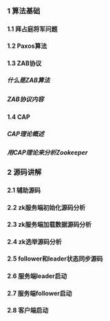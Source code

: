 ### 1 算法基础

#### 1.1 拜占庭将军问题

#### 1.2 Paxos算法

#### 1.3 ZAB协议

##### 什么是ZAB算法

##### ZAB协议内容

#### 1.4 CAP

##### CAP理论概述

##### 用CAP理论来分析Zookeeper

### 2 源码讲解

#### 2.1 辅助源码

#### 2.2 zk服务端初始化源码分析

#### 2.3 zk服务端加载数据源码分析

#### 2.4 zk选举源码分析

#### 2.5 follower和leader状态同步源码

#### 2.6 服务端leader启动

#### 2.7 服务端follower启动

#### 2.8 客户端启动

